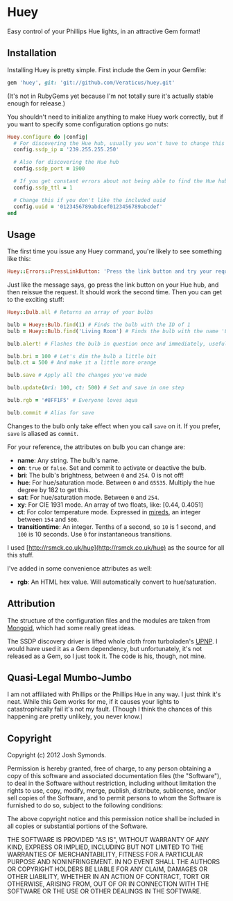 # Huey

Easy control of your Phillips Hue lights, in an attractive Gem format!

## Installation

Installing Huey is pretty simple. First include the Gem in your Gemfile:

```ruby
gem 'huey', git: 'git://github.com/Veraticus/huey.git'
```

(It's not in RubyGems yet because I'm not totally sure it's actually stable enough for release.)

You shouldn't need to initialize anything to make Huey work correctly, but if you want to specify some configuration options go nuts:

```ruby
Huey.configure do |config|
  # For discovering the Hue hub, usually you won't have to change this
  config.ssdp_ip = '239.255.255.250' 

  # Also for discovering the Hue hub
  config.ssdp_port = 1900            

  # If you get constant errors about not being able to find the Hue hub and you're sure it's connected, increase this
  config.ssdp_ttl = 1

  # Change this if you don't like the included uuid
  config.uuid = '0123456789abdcef0123456789abcdef'
end
```

## Usage

The first time you issue any Huey command, you're likely to see something like this:

```ruby
Huey::Errors::PressLinkButton: 'Press the link button and try your request again'
```

Just like the message says, go press the link button on your Hue hub, and then reissue the request. It should work the second time. Then you can get to the exciting stuff:

```ruby
Huey::Bulb.all # Returns an array of your bulbs

bulb = Huey::Bulb.find(1) # Finds the bulb with the ID of 1
bulb = Huey::Bulb.find('Living Room') # Finds the bulb with the name 'Living Room'

bulb.alert! # Flashes the bulb in question once and immediately, useful for checking connectivity

bulb.bri = 100 # Let's dim the bulb a little bit
bulb.ct = 500 # And make it a little more orange

bulb.save # Apply all the changes you've made

bulb.update(bri: 100, ct: 500) # Set and save in one step

bulb.rgb = '#8FF1F5' # Everyone loves aqua

bulb.commit # Alias for save
```

Changes to the bulb only take effect when you call `save` on it. If you prefer, `save` is aliased as `commit`.

For your reference, the attributes on bulb you can change are:
- **name**: Any string. The bulb's name.
- **on**: `true` or `false`. Set and commit to activate or deactive the bulb.
- **bri**: The bulb's brightness, between `0` and `254`. 0 is not off!
- **hue**: For hue/saturation mode. Between `0` and `65535`. Multiply the hue degree by 182 to get this.
- **sat**: For hue/saturation mode. Between `0` and `254`.
- **xy**: For CIE 1931 mode. An array of two floats, like: [0.44, 0.4051]
- **ct**: For color temperature mode. Expressed in [mireds](http://en.wikipedia.org/wiki/Mired), an integer between `154` and `500`.
- **transitiontime**: An integer. Tenths of a second, so `10` is 1 second, and `100` is 10 seconds. Use `0` for instantaneous transitions. 

I used [http://rsmck.co.uk/hue](http://rsmck.co.uk/hue) as the source for all this stuff.

I've added in some convenience attributes as well:

- **rgb**: An HTML hex value. Will automatically convert to hue/saturation.

## Attribution

The structure of the configuration files and the modules are taken from [Mongoid](https://github.com/mongoid/mongoid), which had some really great ideas.

The SSDP discovery driver is lifted whole cloth from turboladen's [UPNP](https://github.com/turboladen/upnp). I would have used it as a Gem dependency, but unfortunately, it's not released as a Gem, so I just took it. The code is his, though, not mine.

## Quasi-Legal Mumbo-Jumbo

I am not affiliated with Phillips or the Phillips Hue in any way. I just think it's neat. While this Gem works for me, if it causes your lights to catastrophically fail it's not my fault. (Though I think the chances of this happening are pretty unlikely, you never know.)

## Copyright

Copyright (c) 2012 Josh Symonds.

Permission is hereby granted, free of charge, to any person obtaining a copy of this software and associated documentation files (the "Software"), to deal in the Software without restriction, including without limitation the rights to use, copy, modify, merge, publish, distribute, sublicense, and/or sell copies of the Software, and to permit persons to whom the Software is furnished to do so, subject to the following conditions:

The above copyright notice and this permission notice shall be included in all copies or substantial portions of the Software.

THE SOFTWARE IS PROVIDED "AS IS", WITHOUT WARRANTY OF ANY KIND, EXPRESS OR IMPLIED, INCLUDING BUT NOT LIMITED TO THE WARRANTIES OF MERCHANTABILITY, FITNESS FOR A PARTICULAR PURPOSE AND NONINFRINGEMENT. IN NO EVENT SHALL THE AUTHORS OR COPYRIGHT HOLDERS BE LIABLE FOR ANY CLAIM, DAMAGES OR OTHER LIABILITY, WHETHER IN AN ACTION OF CONTRACT, TORT OR OTHERWISE, ARISING FROM, OUT OF OR IN CONNECTION WITH THE SOFTWARE OR THE USE OR OTHER DEALINGS IN THE SOFTWARE.
